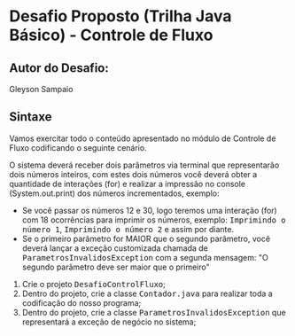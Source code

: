 # Desafio Proposto (Trilha Java Básico) - Controle de Fluxo

## Autor do Desafio:
Gleyson Sampaio

## Sintaxe
Vamos exercitar todo o conteúdo apresentado no módulo de Controle de Fluxo codificando o seguinte cenário.

O sistema deverá receber dois parâmetros via terminal que representarão dois números inteiros, com estes dois números você deverá obter a quantidade de interações (for) e realizar a impressão no console (System.out.print) dos números incrementados, exemplo:
+ Se você passar os números 12 e 30, logo teremos uma interação (for) com 18 ocorrências para imprimir os números, exemplo:
<kbd>Imprimindo o número 1</kbd>, <kbd>Imprimindo o número 2</kbd> e assim por diante.
+ Se o primeiro parâmetro for MAIOR que o segundo parâmetro, você deverá lançar a exceção customizada chamada de
<kbd>ParametrosInvalidosException</kbd> com a segunda mensagem: "O segundo parâmetro deve ser maior que o primeiro"

1. Crie o projeto <kbd>DesafioControlFluxo</kbd>;
2. Dentro do projeto, crie a classe <kbd>Contador.java</kbd> para realizar toda a codificação do nosso programa;
3. Dentro do projeto, crie a classe <kbd>ParametrosInvalidosException</kbd> que representará a exceção de negócio no sistema;
